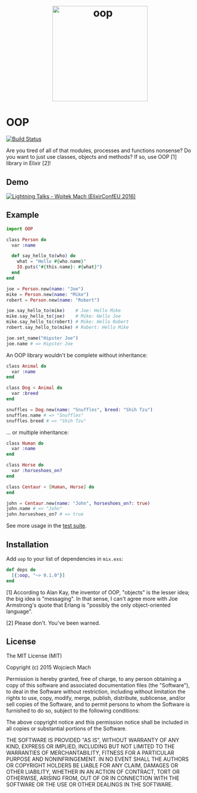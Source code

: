<h1 align="center"> <br><img src="logo/logotype_horizontal.png?raw=true" alt="oop" width="256"> <br>

# OOP

[![Build Status](https://travis-ci.org/wojtekmach/oop.svg?branch=master)](https://travis-ci.org/wojtekmach/oop)

Are you tired of all of that modules, processes and functions nonsense? Do you want to just use classes, objects and methods? If so, use OOP [1] library in Elixir [2]!

## Demo

[![Lightning Talks - Wojtek Mach (ElixirConfEU 2016)](https://img.youtube.com/vi/5EtV2JUU0Z4/0.jpg)](https://www.youtube.com/watch?v=5EtV2JUU0Z4)

## Example

```elixir
import OOP

class Person do
  var :name

  def say_hello_to(who) do
    what = "Hello #{who.name}"
    IO.puts("#{this.name}: #{what}")
  end
end

joe = Person.new(name: "Joe")
mike = Person.new(name: "Mike")
robert = Person.new(name: "Robert")

joe.say_hello_to(mike)    # Joe: Hello Mike
mike.say_hello_to(joe)    # Mike: Hello Joe
mike.say_hello_to(robert) # Mike: Hello Robert
robert.say_hello_to(mike) # Robert: Hello Mike

joe.set_name("Hipster Joe")
joe.name # => Hipster Joe
```

An OOP library wouldn't be complete without inheritance:

```elixir
class Animal do
  var :name
end

class Dog < Animal do
  var :breed
end

snuffles = Dog.new(name: "Snuffles", breed: "Shih Tzu")
snuffles.name # => "Snuffles"
snuffles.breed # => "Shih Tzu"
```

... or multiple inheritance:

```elixir
class Human do
  var :name
end

class Horse do
  var :horseshoes_on?
end

class Centaur < [Human, Horse] do
end

john = Centaur.new(name: "John", horseshoes_on?: true)
john.name # => "John"
john.horseshoes_on? # => true
```

See more usage in the [test suite](test/oop_test.exs).

## Installation

Add `oop` to your list of dependencies in `mix.exs`:

```elixir
def deps do
  [{:oop, "~> 0.1.0"}]
end
```

[1] According to Alan Kay, the inventor of OOP, "objects" is the lesser idea; the big idea is "messaging". In that sense, I can't agree more with Joe Armstrong's quote that Erlang is "possibly the only object-oriented language".

[2] Please don't. You've been warned.

## License

The MIT License (MIT)

Copyright (c) 2015 Wojciech Mach

Permission is hereby granted, free of charge, to any person obtaining a copy of this software and associated documentation files (the "Software"), to deal in the Software without restriction, including without limitation the rights to use, copy, modify, merge, publish, distribute, sublicense, and/or sell copies of the Software, and to permit persons to whom the Software is furnished to do so, subject to the following conditions:

The above copyright notice and this permission notice shall be included in all copies or substantial portions of the Software.

THE SOFTWARE IS PROVIDED "AS IS", WITHOUT WARRANTY OF ANY KIND, EXPRESS OR IMPLIED, INCLUDING BUT NOT LIMITED TO THE WARRANTIES OF MERCHANTABILITY, FITNESS FOR A PARTICULAR PURPOSE AND NONINFRINGEMENT. IN NO EVENT SHALL THE AUTHORS OR COPYRIGHT HOLDERS BE LIABLE FOR ANY CLAIM, DAMAGES OR OTHER LIABILITY, WHETHER IN AN ACTION OF CONTRACT, TORT OR OTHERWISE, ARISING FROM, OUT OF OR IN CONNECTION WITH THE SOFTWARE OR THE USE OR OTHER DEALINGS IN THE SOFTWARE.
